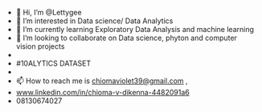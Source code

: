 - 👋 Hi, I’m @Lettygee
- 👀 I’m interested in Data science/ Data Analytics 
- 🌱 I’m currently learning Exploratory Data Analysis and machine learning
- 💞️ I’m looking to collaborate on Data science, phyton and computer vision projects
-  
- #10ALYTICS DATASET
- 
- 📫 How to reach me is chiomaviolet39@gmail.com ,
-  www.linkedin.com/in/chioma-v-dikenna-4482091a6  
-  08130674027
<!---
Lettygee/Lettygee is a ✨ special ✨ repository because its `README.md` (this file) appears on your GitHub profile.
You can click the Preview link to take a look at your changes.
--->
